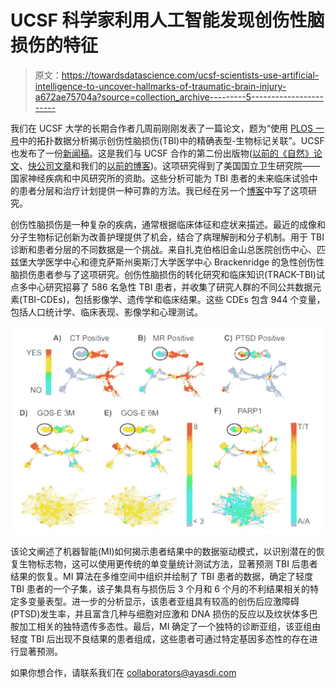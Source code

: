 # UCSF 科学家利用人工智能发现创伤性脑损伤的特征

> 原文：<https://towardsdatascience.com/ucsf-scientists-use-artificial-intelligence-to-uncover-hallmarks-of-traumatic-brain-injury-a672ae75704a?source=collection_archive---------5----------------------->

我们在 UCSF 大学的长期合作者几周前刚刚发表了一篇论文，题为“使用 [PLOS 一号](http://journals.plos.org/plosone/article/file?id=10.1371/journal.pone.0169490&type=printable)中的拓扑数据分析揭示创伤性脑损伤(TBI)中的精确表型-生物标记关联”。UCSF 也发布了一份[新闻稿](http://www.ucsf.edu/news/2017/02/405926/artificial-intelligence-aids-scientists-uncovering-hallmarks-mystery-concussion)。这是我们与 UCSF 合作的第二份出版物([以前的《自然》论文](http://www.nature.com/ncomms/2015/151014/ncomms9581/full/ncomms9581.html)、[快公司文章](http://www.fastcoexist.com/3052282/the-latest-medical-breakthrough-in-spinal-cord-injuries-was-made-by-a-computer-program)和我们的[以前的博客](https://www.ayasdi.com/blog/bigdata/fast-company-times-two/))。这项研究得到了美国国立卫生研究院——国家神经疾病和中风研究所的资助。这些分析可能为 TBI 患者的未来临床试验中的患者分层和治疗计划提供一种可靠的方法。我已经在另一个[博客](https://www.ayasdi.com/blog/topology/shape-genome-going-beyond-double-helix-topological-data-analysis/)中写了这项研究。

创伤性脑损伤是一种复杂的疾病，通常根据临床体征和症状来描述。最近的成像和分子生物标记创新为改善护理提供了机会，结合了病理解剖和分子机制。用于 TBI 诊断和患者分层的不同数据是一个挑战。来自扎克伯格旧金山总医院创伤中心、匹兹堡大学医学中心和德克萨斯州奥斯汀大学医学中心 Brackenridge 的急性创伤性脑损伤患者参与了这项研究。创伤性脑损伤的转化研究和临床知识(TRACK-TBI)试点多中心研究招募了 586 名急性 TBI 患者，并收集了研究人群的不同公共数据元素(TBI-CDEs)，包括影像学、遗传学和临床结果。这些 CDEs 包含 944 个变量，包括人口统计学、临床表现、影像学和心理测试。

![](img/925143c5384e426e5cac6d811f614e55.png)

该论文阐述了机器智能(MI)如何揭示患者结果中的数据驱动模式，以识别潜在的恢复生物标志物，这可以使用更传统的单变量统计测试方法，显著预测 TBI 后患者结果的恢复。MI 算法在多维空间中组织并绘制了 TBI 患者的数据，确定了轻度 TBI 患者的一个子集，该子集具有与损伤后 3 个月和 6 个月的不利结果相关的特定多变量表型。进一步的分析显示，该患者亚组具有较高的创伤后应激障碍(PTSD)发生率，并且富含几种与细胞对应激和 DNA 损伤的反应以及纹状体多巴胺加工相关的独特遗传多态性。最后，MI 确定了一个独特的诊断亚组，该亚组由轻度 TBI 后出现不良结果的患者组成，这些患者可通过特定基因多态性的存在进行显著预测。

如果你想合作，请联系我们在 collaborators@ayasdi.com